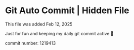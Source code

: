 # Git Auto Commit | Hidden File

This file was added Feb 12, 2025

Just for fun and keeping my daily git commit active 🤪

commit number: 1219413
